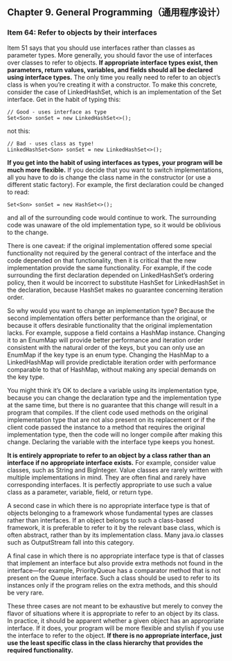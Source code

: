 ## Chapter 9. General Programming（通用程序设计）

### Item 64: Refer to objects by their interfaces

Item 51 says that you should use interfaces rather than classes as parameter types. More generally, you should favor the use of interfaces over classes to refer to objects. **If appropriate interface types exist, then parameters, return values, variables, and fields should all be declared using interface types.** The only time you really need to refer to an object’s class is when you’re creating it with a constructor. To make this concrete, consider the case of LinkedHashSet, which is an implementation of the Set interface. Get in the habit of typing this:

```
// Good - uses interface as type
Set<Son> sonSet = new LinkedHashSet<>();
```

not this:

```
// Bad - uses class as type!
LinkedHashSet<Son> sonSet = new LinkedHashSet<>();
```

**If you get into the habit of using interfaces as types, your program will be much more flexible.** If you decide that you want to switch implementations, all you have to do is change the class name in the constructor (or use a different static factory). For example, the first declaration could be changed to read:

```
Set<Son> sonSet = new HashSet<>();
```

and all of the surrounding code would continue to work. The surrounding code was unaware of the old implementation type, so it would be oblivious to the change.

There is one caveat: if the original implementation offered some special functionality not required by the general contract of the interface and the code depended on that functionality, then it is critical that the new implementation provide the same functionality. For example, if the code surrounding the first declaration depended on LinkedHashSet’s ordering policy, then it would be incorrect to substitute HashSet for LinkedHashSet in the declaration, because HashSet makes no guarantee concerning iteration order.

So why would you want to change an implementation type? Because the second implementation offers better performance than the original, or because it offers desirable functionality that the original implementation lacks. For example, suppose a field contains a HashMap instance. Changing it to an EnumMap will provide better performance and iteration order consistent with the natural order of the keys, but you can only use an EnumMap if the key type is an enum type. Changing the HashMap to a LinkedHashMap will provide predictable iteration order with performance comparable to that of HashMap, without making any special demands on the key type.

You might think it’s OK to declare a variable using its implementation type, because you can change the declaration type and the implementation type at the same time, but there is no guarantee that this change will result in a program that compiles. If the client code used methods on the original implementation type that are not also present on its replacement or if the client code passed the instance to a method that requires the original implementation type, then the code will no longer compile after making this change. Declaring the variable with the interface type keeps you honest.

**It is entirely appropriate to refer to an object by a class rather than an interface if no appropriate interface exists.** For example, consider value classes, such as String and BigInteger. Value classes are rarely written with multiple implementations in mind. They are often final and rarely have corresponding interfaces. It is perfectly appropriate to use such a value class as a parameter, variable, field, or return type.

A second case in which there is no appropriate interface type is that of objects belonging to a framework whose fundamental types are classes rather than interfaces. If an object belongs to such a class-based framework, it is preferable to refer to it by the relevant base class, which is often abstract, rather than by its implementation class. Many java.io classes such as OutputStream fall into this category.

A final case in which there is no appropriate interface type is that of classes that implement an interface but also provide extra methods not found in the interface—for example, PriorityQueue has a comparator method that is not present on the Queue interface. Such a class should be used to refer to its instances only if the program relies on the extra methods, and this should be very rare.

These three cases are not meant to be exhaustive but merely to convey the flavor of situations where it is appropriate to refer to an object by its class. In practice, it should be apparent whether a given object has an appropriate interface. If it does, your program will be more flexible and stylish if you use the interface to refer to the object. **If there is no appropriate interface, just use the least specific class in the class hierarchy that provides the required functionality.**


